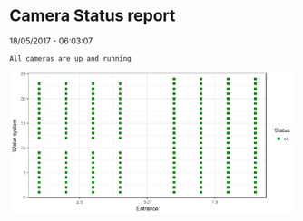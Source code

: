 Camera Status report
================
18/05/2017 - 06:03:07

    All cameras are up and running

![](camreport_files/figure-markdown_github/unnamed-chunk-2-1.png)
